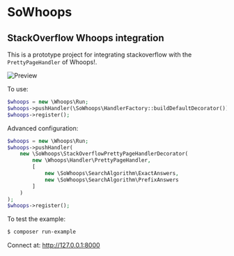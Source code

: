 # SoWhoops
## StackOverflow Whoops integration

This is a prototype project for integrating stackoverflow with the `PrettyPageHandler` of Whoops!.

![Preview](http://i.imgur.com/jQXrUgc.png)

To use:

```php
$whoops = new \Whoops\Run;
$whoops->pushHandler(\SoWhoops\HandlerFactory::buildDefaultDecorator());
$whoops->register();
```

Advanced configuration:

```php
$whoops = new \Whoops\Run;
$whoops->pushHandler(
    new \SoWhoops\StackOverflowPrettyPageHandlerDecorator(
        new \Whoops\Handler\PrettyPageHandler,
        [
            new \SoWhoops\SearchAlgorithm\ExactAnswers,
            new \SoWhoops\SearchAlgorithm\PrefixAnswers
        ]
    )
);
$whoops->register();
```

To test the example:

```bash
$ composer run-example
```

Connect at: http://127.0.0.1:8000